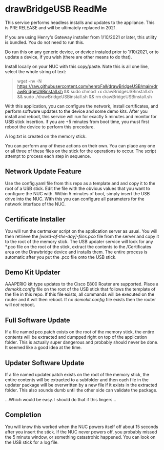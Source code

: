 # drawBridgeUSB ReadMe
This service performs headless installs and updates to the appliance. This is PRE RELEASE and will be ultimately replaced in 2021. 

If you are using Henry's Gateway installer from 1/10/2021 or later, this utility is bundled. You do not need to run this. 

Do run this on any generic device, or device instaled prior to 1/10/2021, or to update a device, if you wish (there are other means to do that).

Install locally on your NUC with this copy/paste. 
Note this is all one line, select the whole string of text:

> wget -nv -N https://raw.githubusercontent.com/henroFall/drawBridgeUSB/main/drawBridgeUSBinstall.sh && sudo chmod +x drawBridgeUSBinstall.sh && sudo ./drawBridgeUSBinstall.sh && rm drawBridgeUSBinstall.sh

With this application, you can configure the network, install certificates, and perform software updates to the device and some demo kits. After you install and reboot, this service will run for exactly 5 minutes and monitor for USB stick insertion. If you are +5 minutes from boot time, you must first reboot the device to perform this procedure. 

A log.txt is created on the memory stick. 

You can perform any of these actions on their own. You can place any one or all three of these files on the stick for the operations to occur. The script attempt to process each step in sequence.

## Network Update Feature
Use the config.yaml file from this repo as a template and and copy it to the root of a USB stick. Edit the file with the obvious values that you want to configure the NUC with. Within 5 minutes of boot, simply insert the USB drive into the NUC. With this you can configure all parameters for the network interface of the NUC.

## Certificate Installer
You will run the certmaker script on the application server as usual. You will then retrieve the _[word-of-the-day]-files.pco_ file from the server and copy it to the root of the memory stick.
The USB updater service will look for any *.pco file on the root of the stick, extract the contents to the /Certificates area on the Drawbridge device and installs them. The entire process is automatic after you put the .pco file onto the USB stick.

## Demo Kit Updater
AAAPERIO kit type updates to the Cisco E800 Router are supported. Place a _demokit.config_ file on the root of the USB stick that follows the template of the file in this repo. If this file exists, all commands will be executed on the router and it will then reboot. If no _demokit.config_ file exists then the router will *not* reboot.

## Full Software Update
If a file named pco.patch exists on the root of the memory stick, the entire contents will be extracted and dumpped right on top of the application folder. This is actually super dangerous and probably should never be done. It seemed like a good idea at the time.
 
## Updater Software Update
If a file named updater.patch exists on the root of the memory stick, the entire contents will be extracted to a subfolder and then each file in the updater package will be overwritten by a new file if it exists in the extracted folder. This also sounds dumb until the other side can validate the package.

...Which would be easy. I should do that if this lingers...

## Completion
You will know this worked when the NUC powers itself off about 15 seconds after you insert the stick. If the NUC never powers off, you probably missed the 5 minute window, or something catastrohic happened. You can look on the USB stick for a log file.

